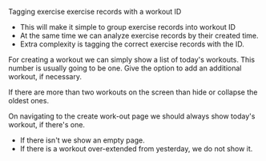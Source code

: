 Tagging exercise exercise records with a workout ID
- This will make it simple to group exercise records into workout ID
- At the same time we can analyze exercise records by their created time.
- Extra complexity is tagging the correct exercise records with the ID.

For creating a workout we can simply show a list of today's workouts.
This number is usually going to be one. Give the option to add an additional workout,
if necessary.

If there are more than two workouts on the screen than hide or collapse the oldest ones.

On navigating to the create work-out page we should always show today's workout, if there's one.
- If there isn't we show an empty page.
- If there is a workout over-extended from yesterday, we do not show it.